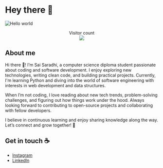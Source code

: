 # Hey there :wave:

<img src="https://raw.githubusercontent.com/sagar-viradiya/sagar-viradiya/master/resources/banner.png" alt="Hello world">

<p align="center"> 
  Visitor count<br>
  <img src="https://profile-counter.glitch.me/sai-saradhi/count.svg" />
</p>

## About me

Hi there 👋! I’m Sai Saradhi, a computer science diploma student passionate about coding and software development. I enjoy exploring new technologies, writing clean code, and building practical projects. Currently, I'm learning Python and diving into the world of software engineering with interests in web development and data structures.

When I’m not coding, I love reading about new tech trends, problem-solving challenges, and figuring out how things work under the hood. Always looking forward to contributing to open-source projects and collaborating with fellow developers.

I believe in continuous learning and enjoy sharing knowledge along the way. Let’s connect and grow together! 🚀

## Get in touch :coffee:
- [Instagram](https://www.instagram.com/saisaradhi802/)
- [LinkedIn](https://www.linkedin.com/in/sai-saradhi) 
